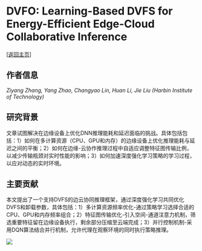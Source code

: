 # DVFO: Learning-Based DVFS for Energy-Efficient Edge-Cloud Collaborative Inference

\[[返回主页](../../README.md)\]

## 作者信息
*Ziyang Zhang, Yang Zhao, Changyao Lin, Huan Li, Jie Liu (Harbin Institute of Technology)*

## 研究背景
文章试图解决在边缘设备上优化DNN推理能耗和延迟面临的挑战。具体包括包括：1）如何在多计算资源（CPU、GPU和内存）的边缘设备上优化推理能耗与延迟之间的平衡；2）如何在边缘-云协作推理过程中自适应调整特征图传输比例，以减少传输瓶颈对实时性能的影响；3）如何加速深度强化学习策略的学习过程，以应对动态的实时环境。

## 主要贡献
本文提出了一个支持DVFS的边云协同推理框架，通过深度强化学习共同优化DVFS和卸载参数，具体包括：1）多计算资源频率优化-通过策略学习选择合适的CPU、GPU和内存频率组合；2）特征图传输优化-引入空间-通道注意力机制，筛选重要特征留在边缘设备执行，剩余部分压缩至云端完成；3）并行控制机制-采用DQN算法结合并行机制，允许代理在观察环境的同时执行策略推理。

![](../../figs/tmc24-dvfo.png)
